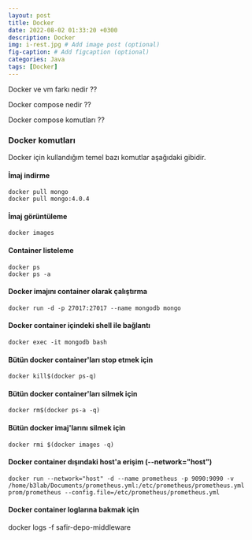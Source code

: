 ```yaml
---
layout: post
title: Docker
date: 2022-08-02 01:33:20 +0300
description: Docker
img: i-rest.jpg # Add image post (optional)
fig-caption: # Add figcaption (optional)
categories: Java
tags: [Docker]
---
```




Docker ve vm farkı nedir ??


Docker compose nedir ??


Docker compose komutları ??








### Docker komutları

Docker için kullandığım temel bazı komutlar aşağıdaki gibidir.


#### İmaj indirme

```
docker pull mongo
docker pull mongo:4.0.4
```

#### İmaj görüntüleme

```
docker images
```


#### Container listeleme

```
docker ps
docker ps -a
```


#### Docker imajını container olarak çalıştırma

```
docker run -d -p 27017:27017 --name mongodb mongo
```


#### Docker container içindeki shell ile bağlantı

```
docker exec -it mongodb bash 
```


#### Bütün docker container'ları stop etmek için

```
docker kill$(docker ps-q)
```


#### Bütün docker container'ları silmek için

```
docker rm$(docker ps-a -q) 
```


#### Bütün docker imaj'larını silmek için
```
docker rmi $(docker images -q) 
```


#### Docker container dışındaki host'a erişim (--network="host")
```
docker run --network="host" -d --name prometheus -p 9090:9090 -v /home/b3lab/Documents/prometheus.yml:/etc/prometheus/prometheus.yml prom/prometheus --config.file=/etc/prometheus/prometheus.yml
```

#### Docker container loglarına bakmak için
docker logs -f safir-depo-middleware 